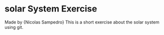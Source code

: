 # solar System Exercise

Made by {Nicolas Sampedro}
This is a short exercise about the solar system using git.

